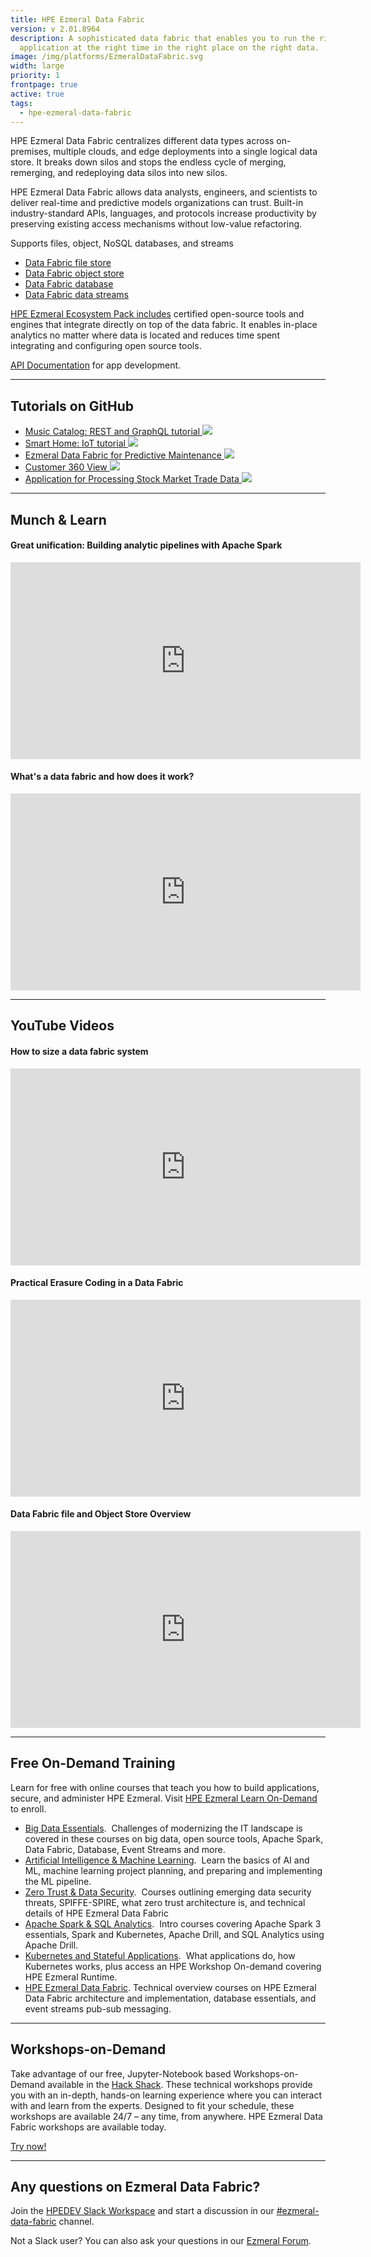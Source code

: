 ```yaml
---
title: HPE Ezmeral Data Fabric
version: v 2.01.8964
description: A sophisticated data fabric that enables you to run the right
  application at the right time in the right place on the right data.
image: /img/platforms/EzmeralDataFabric.svg
width: large
priority: 1
frontpage: true
active: true
tags:
  - hpe-ezmeral-data-fabric
---
```

HPE Ezmeral Data Fabric centralizes different data types across on-premises, multiple clouds, and edge deployments into a single logical data store.  It breaks down silos and stops the endless cycle of merging, remerging, and redeploying data silos into new silos. 

HPE Ezmeral Data Fabric allows data analysts, engineers, and scientists to deliver real-time and predictive models organizations can trust. Built-in industry-standard APIs, languages, and protocols increase productivity by preserving existing access mechanisms without low-value refactoring. 

Supports files, object, NoSQL databases, and streams

* [Data Fabric file store](https://docs.datafabric.hpe.com/70/MapROverview/File-Store.html#MapR-XD)
* [Data Fabric object store](https://docs.datafabric.hpe.com/70/MapROverview/HPE-Ezmeral-Data-Fabric-Object-Store.html)
* [Data Fabric database](https://docs.datafabric.hpe.com/70/MapROverview/maprDB-overview.html#maprDB-overview)
* [Data Fabric data streams](https://docs.datafabric.hpe.com/70/MapROverview/c_mapr_streams.html)

[HPE Ezmeral Ecosystem Pack includes](https://docs.datafabric.hpe.com/70/c_ecosystem_intro.html) certified open-source tools and engines that integrate directly on top of the data fabric. It enables in-place analytics no matter where data is located and reduces time spent integrating and configuring open source tools.

[API Documentation](https://docs.datafabric.hpe.com/70/APIdocs.html) for app development.

- - -

## Tutorials on GitHub

* [Music Catalog: REST and GraphQL tutorial ![](Github)](https://github.com/mapr-demos/mapr-music)[](https://github.com/mapr-demos/mapr-smart-home)
* [Smart Home: IoT tutorial ![](Github)](https://github.com/mapr-demos/mapr-smart-home)
* [Ezmeral Data Fabric for Predictive Maintenance ![](Github)](https://github.com/mapr-demos/predictive-maintenance)
* [Customer 360 View ![](Github)](https://github.com/mapr-demos/customer360)
* [Application for Processing Stock Market Trade Data ![](Github)](https://github.com/mapr-demos/finserv-application-blueprint)

- - -

## Munch & Learn

#### Great unification:  Building analytic pipelines with Apache Spark

<iframe width="560" height="315" src="https://www.youtube.com/embed/TxZP_T9CC5Y" frameborder="0" allow="accelerometer; autoplay; clipboard-write; encrypted-media; gyroscope; picture-in-picture" allowfullscreen></iframe>

#### What's a data fabric and how does it work?

<iframe width="560" height="315" src="https://www.youtube.com/embed/qi6sTvu8osk" frameborder="0" allow="accelerometer; autoplay; clipboard-write; encrypted-media; gyroscope; picture-in-picture" allowfullscreen></iframe>

- - -

## YouTube Videos

#### How to size a data fabric system

<iframe width="560" height="315" src="https://www.youtube.com/embed/6khp9SanXhY" frameborder="0" allow="accelerometer; autoplay; clipboard-write; encrypted-media; gyroscope; picture-in-picture" allowfullscreen></iframe>

#### Practical Erasure Coding in a Data Fabric

<iframe width="560" height="315" src="https://www.youtube.com/embed/-6IBKLiOb_Q" frameborder="0" allow="accelerometer; autoplay; clipboard-write; encrypted-media; gyroscope; picture-in-picture" allowfullscreen></iframe>

#### Data Fabric file and Object Store Overview

<iframe width="560" height="315" src="https://www.youtube.com/embed/S19rkDF_oPs" frameborder="0" allow="accelerometer; autoplay; clipboard-write; encrypted-media; gyroscope; picture-in-picture" allowfullscreen></iframe>

- - -

## Free On-Demand Training

Learn for free with online courses that teach you how to build applications, secure, and administer HPE Ezmeral. Visit [HPE Ezmeral Learn On-Demand](https://learn.ezmeral.software.hpe.com/) to enroll.

* [Big Data Essentials](https://learn.ezmeral.software.hpe.com/page/big-data-sql-analytics).  Challenges of modernizing the IT landscape is covered in these courses on big data, open source tools, Apache Spark, Data Fabric, Database, Event Streams and more.
* [Artificial Intelligence & Machine Learning](https://learn.ezmeral.software.hpe.com/page/artificial-intelligence-machine-learning).  Learn the basics of AI and ML, machine learning project planning, and preparing and implementing the ML pipeline.
* [Zero Trust & Data Security](https://learn.ezmeral.software.hpe.com/page/zero-trust-data-security).  Courses outlining emerging data security threats, SPIFFE-SPIRE, what zero trust architecture is, and technical details of HPE Ezmeral Data Fabric
* [Apache Spark & SQL Analytics](https://learn.ezmeral.software.hpe.com/page/apache-spark).  Intro courses covering Apache Spark 3 essentials, Spark and Kubernetes, Apache Drill, and SQL Analytics using Apache Drill.
* [Kubernetes and Stateful Applications](https://learn.ezmeral.software.hpe.com/page/kubernetes-stateful-applications).  What applications do, how Kubernetes works, plus access an HPE Workshop On-demand covering HPE Ezmeral Runtime.
* [HPE Ezmeral Data Fabric](https://learn.ezmeral.software.hpe.com/page/data-fabric). Technical overview courses on HPE Ezmeral Data Fabric architecture and implementation, database essentials, and event streams pub-sub messaging.

- - -

## Workshops-on-Demand

Take advantage of our free, Jupyter-Notebook based Workshops-on-Demand available in the [Hack Shack](/hackshack/). These technical workshops provide you with an in-depth, hands-on learning experience where you can interact with and learn from the experts. Designed to fit your schedule, these workshops are available 24/7 – any time, from anywhere. HPE Ezmeral Data Fabric workshops are available today.

<link rel="stylesheet" href="https://www.w3schools.com/w3css/4/w3.css">
<div class="w3-container w3-center w3-margin-bottom">
  <a href="/hackshack/workshops"><button type="button" class="button">Try now!</button></a>
</div>

- - -

## Any questions on Ezmeral Data Fabric?

Join the [HPEDEV Slack Workspace](https://slack.hpedev.io/) and start a discussion in our [\#ezmeral-data-fabric](https://hpedev.slack.com/archives/CU3JRBTB7) channel.

Not a Slack user? You can also ask your questions in our [Ezmeral Forum](https://hpe.com/forum/ezmeral).